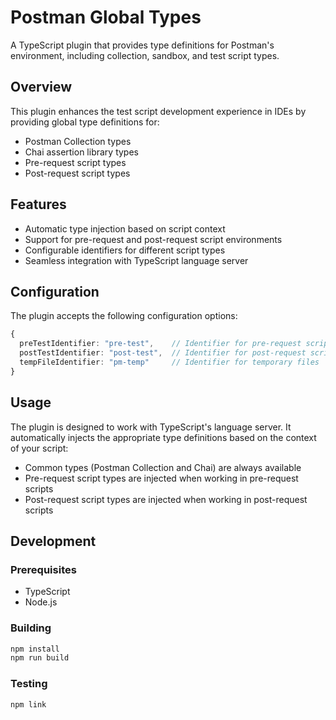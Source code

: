 # Postman Global Types

A TypeScript plugin that provides type definitions for Postman's environment, including collection, sandbox, and test script types.

## Overview

This plugin enhances the test script development experience in IDEs by providing global type definitions for:

- Postman Collection types
- Chai assertion library types
- Pre-request script types
- Post-request script types

## Features

- Automatic type injection based on script context
- Support for pre-request and post-request script environments
- Configurable identifiers for different script types
- Seamless integration with TypeScript language server

## Configuration

The plugin accepts the following configuration options:

```typescript
{
  preTestIdentifier: "pre-test",    // Identifier for pre-request scripts
  postTestIdentifier: "post-test",  // Identifier for post-request scripts
  tempFileIdentifier: "pm-temp"     // Identifier for temporary files
}
```

## Usage

The plugin is designed to work with TypeScript's language server. It automatically injects the appropriate type definitions based on the context of your script:

- Common types (Postman Collection and Chai) are always available
- Pre-request script types are injected when working in pre-request scripts
- Post-request script types are injected when working in post-request scripts

## Development

### Prerequisites

- TypeScript
- Node.js

### Building

```bash
npm install
npm run build
```

### Testing

```bash
npm link
```
